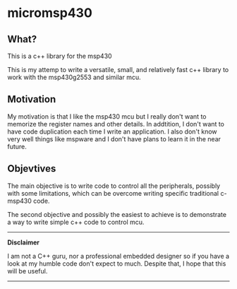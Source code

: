 # micromsp430

## What?

This is a c++ library for the msp430

This is my attemp to write a versatile, small, and relatively fast c++ library to work with the msp430g2553 and similar mcu.

## Motivation

My motivation is that I like the msp430 mcu but I really don't want to memorize the register names and other details. 
In addtition, I don't want to  have code duplication each time I write an application. I also don't know very well things 
like mspware and I don't have plans to learn it in the near future.

## Objevtives

The main objective is to write code to control all the peripherals, possibly with some limitations, which can be overcome
writing specific traditional c-msp430 code.

The second objective and possibly the easiest to achieve is to demonstrate a way to write simple c++ code to control mcu.

---

**Disclaimer**

I am not a C++ guru, nor a professional embedded designer so if you have a look at my humble code don't expect to much.
Despite that, I hope that this will be useful.

---
